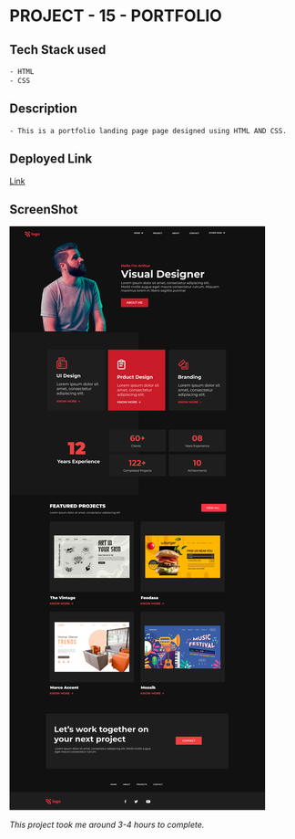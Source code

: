 # PROJECT - 15 - PORTFOLIO

## Tech Stack used
    - HTML
    - CSS

## Description

    - This is a portfolio landing page page designed using HTML AND CSS. 

## Deployed Link

[Link](https://shwetank-portfoliolandingpage.netlify.app/)

## ScreenShot

![Image](/Asset/15.png)

*This project took me around 3-4 hours to complete.*